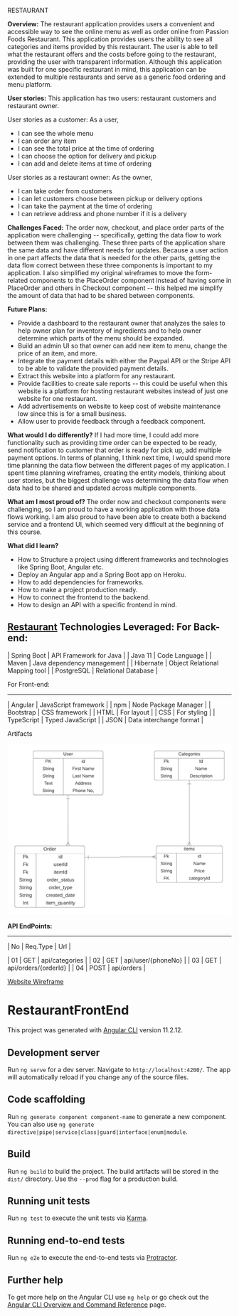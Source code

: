 
RESTAURANT

**Overview:**
The restaurant application provides users a convenient and accessible way to see the online menu as well as order online from Passion Foods Restaurant. This application provides users the ability to see all categories and items provided by this restaurant. The user is able to tell what the restaurant offers and the costs before going to the restaurant, providing the user with transparent information. Although this application was built for one specific restaurant in mind, this application can be extended to multiple restaurants and serve as a generic food ordering and menu platform.

**User stories:**
This application has two users: restaurant customers and restaurant owner.

User stories as a customer: As a user,
* I can see the whole menu
* I can order any item
* I can see the total price at the time of ordering
* I can choose the option for delivery and pickup
* I can add and delete items at time of ordering

User stories as a restaurant owner: As the owner,
* I can take order from customers
* I can let customers choose between pickup or delivery options
* I can take the payment at the time of ordering
* I can retrieve address and phone number if it is a delivery

**Challenges Faced:**
The order now, checkout, and place order parts of the application were challenging -- specifically, getting the data flow to work between them was challenging. These three parts of the application share the same data and have different needs for updates. Because a user action in one part affects the data that is needed for the other parts, getting the data flow correct between these three components is important to my application. I also simplified my original wireframes to move the form-related components to the PlaceOrder component instead of having some in PlaceOrder and others in Checkout component -- this helped me simplify the amount of data that had to be shared between components.

**Future Plans:**
* Provide a dashboard to the restaurant owner that analyzes the sales to help owner plan for inventory of ingredients and to help owner determine which parts of the menu should be expanded.
* Build an admin UI so that owner can add new item to menu, change the price of an item, and more.
* Integrate the payment details with either the Paypal API or the Stripe API to be able to validate the provided payment details.
* Extract this website into a platform for any restaurant.
* Provide facilities to create sale reports -- this could be useful when this website is a platform for hosting restaurant websites instead of just one website for one restaurant.
* Add advertisements on website to keep cost of website maintenance low since this is for a small business.
* Allow user to provide feedback through a feedback component.

**What would I do differently?**
 If I had more time, I could add more functionality such as providing time order can be expected to be ready, send notification to customer that order is ready for pick up, add multiple payment options. In terms of planning, I think next time, I would spend more time planning the data flow between the different pages of my application. I spent time planning wireframes, creating the entity models, thinking about user stories, but the biggest challenge was determining the data flow when data had to be shared and updated across multiple components.

**What am I most proud of?**
 The order now and checkout components were challenging, so I am proud to have a working application with those data flows working. I am also proud to have been able to create both a backend service and a frontend UI, which seemed very difficult at the beginning of this course.

**What did I learn?** 
* How to Structure a project using different frameworks and technologies like Spring Boot, Angular etc.
* Deploy an Angular app and a Spring Boot app on Heroku.
* How to add dependencies for frameworks.
* How to make a project production ready.
* How to connect the frontend to the backend.
* How to design an API with a specific frontend in mind.

[Restaurant](https://github.com/kbala1/Restaurant-back-end)
**Technologies Leveraged:**
For Back-end:
----------------------------------------
 | Spring Boot | API  Framework for Java |
 | Java 11     | Code Language           |
 | Maven       | Java dependency management |
 | Hibernate   | Object Relational Mapping tool |
 | PostgreSQL  | Relational Database      |


For Front-end:

-------------------------------------------
 | Angular       | JavaScript framework |
 |  npm          | Node Package Manager |
 |  Bootstrap    | CSS framework        |
 |  HTML         | For layout           |
 |  CSS          | For styling          |
 | TypeScript    | Typed JavaScript     |
 | JSON          | Data interchange format |

Artifacts

![ERD](documentationImages/Project3ER-Diagram.png)

**API EndPoints:**

----------------------------------------------
 | No    | Req.Type  | Url                  |

 | 01    | GET       | api/categories       |
 | 02    | GET       | api/user/{phoneNo}   |
 | 03    | GET       | api/orders/{orderId} |
 | 04    | POST      | api/orders           |



[Website Wireframe](documentationImages/Website.png)




# RestaurantFrontEnd

This project was generated with [Angular CLI](https://github.com/angular/angular-cli) version 11.2.12.

## Development server

Run `ng serve` for a dev server. Navigate to `http://localhost:4200/`. The app will automatically reload if you change any of the source files.

## Code scaffolding

Run `ng generate component component-name` to generate a new component. You can also use `ng generate directive|pipe|service|class|guard|interface|enum|module`.

## Build

Run `ng build` to build the project. The build artifacts will be stored in the `dist/` directory. Use the `--prod` flag for a production build.

## Running unit tests

Run `ng test` to execute the unit tests via [Karma](https://karma-runner.github.io).

## Running end-to-end tests

Run `ng e2e` to execute the end-to-end tests via [Protractor](http://www.protractortest.org/).

## Further help

To get more help on the Angular CLI use `ng help` or go check out the [Angular CLI Overview and Command Reference](https://angular.io/cli) page.
